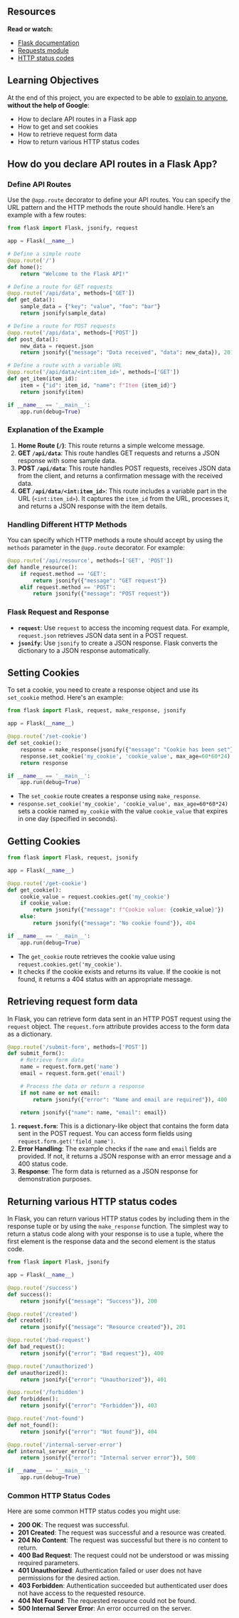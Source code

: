 ## Resources

**Read or watch:**

- [Flask documentation](https://intranet.atlasschool.com/rltoken/T03S8hNvX_1hXW66qK0Z6w)
- [Requests module](https://intranet.atlasschool.com/rltoken/nf0Y9myaDn6kIJckvB9E4w)
- [HTTP status codes](https://intranet.atlasschool.com/rltoken/a_OTic47lD-ZhoWKIGINBw)

## Learning Objectives

At the end of this project, you are expected to be able to [explain to anyone](https://intranet.atlasschool.com/rltoken/PTIhFapJKLUJ76WnfXonkQ), **without the help of Google**:

- How to declare API routes in a Flask app
- How to get and set cookies
- How to retrieve request form data
- How to return various HTTP status codes

## How do you declare API routes in a Flask App?

### Define API Routes

Use the `@app.route` decorator to define your API routes. You can specify the URL pattern and the HTTP methods the route should handle. Here’s an example with a few routes:

```python
from flask import Flask, jsonify, request

app = Flask(__name__)

# Define a simple route
@app.route('/')
def home():
    return "Welcome to the Flask API!"

# Define a route for GET requests
@app.route('/api/data', methods=['GET'])
def get_data():
    sample_data = {"key": "value", "foo": "bar"}
    return jsonify(sample_data)

# Define a route for POST requests
@app.route('/api/data', methods=['POST'])
def post_data():
    new_data = request.json
    return jsonify({"message": "Data received", "data": new_data}), 201

# Define a route with a variable URL
@app.route('/api/data/<int:item_id>', methods=['GET'])
def get_item(item_id):
    item = {"id": item_id, "name": f"Item {item_id}"}
    return jsonify(item)

if __name__ == '__main__':
    app.run(debug=True)
```

### Explanation of the Example

1. **Home Route (`/`)**: This route returns a simple welcome message.
2. **GET `/api/data`**: This route handles GET requests and returns a JSON response with some sample data.
3. **POST `/api/data`**: This route handles POST requests, receives JSON data from the client, and returns a confirmation message with the received data.
4. **GET `/api/data/<int:item_id>`**: This route includes a variable part in the URL (`<int:item_id>`). It captures the `item_id` from the URL, processes it, and returns a JSON response with the item details.

### **Handling Different HTTP Methods**

You can specify which HTTP methods a route should accept by using the `methods` parameter in the `@app.route` decorator. For example:

```python
@app.route('/api/resource', methods=['GET', 'POST'])
def handle_resource():
    if request.method == 'GET':
        return jsonify({"message": "GET request"})
    elif request.method == 'POST':
        return jsonify({"message": "POST request"})
```

### **Flask Request and Response**

- **`request`**: Use `request` to access the incoming request data. For example, `request.json` retrieves JSON data sent in a POST request.
- **`jsonify`**: Use `jsonify` to create a JSON response. Flask converts the dictionary to a JSON response automatically.

## **Setting Cookies**

To set a cookie, you need to create a response object and use its `set_cookie` method. Here's an example:

```python
from flask import Flask, request, make_response, jsonify

app = Flask(__name__)

@app.route('/set-cookie')
def set_cookie():
    response = make_response(jsonify({"message": "Cookie has been set"}))
    response.set_cookie('my_cookie', 'cookie_value', max_age=60*60*24)  # Cookie expires in one day
    return response

if __name__ == '__main__':
    app.run(debug=True)
```

- The `set_cookie` route creates a response using `make_response`.
- `response.set_cookie('my_cookie', 'cookie_value', max_age=60*60*24)` sets a cookie named `my_cookie` with the value `cookie_value` that expires in one day (specified in seconds).

## **Getting Cookies**

```python
from flask import Flask, request, jsonify

app = Flask(__name__)

@app.route('/get-cookie')
def get_cookie():
    cookie_value = request.cookies.get('my_cookie')
    if cookie_value:
        return jsonify({"message": f"Cookie value: {cookie_value}"})
    else:
        return jsonify({"message": "No cookie found"}), 404

if __name__ == '__main__':
    app.run(debug=True)
```

- The `get_cookie` route retrieves the cookie value using `request.cookies.get('my_cookie')`.
- It checks if the cookie exists and returns its value. If the cookie is not found, it returns a 404 status with an appropriate message.

## Retrieving request form data

In Flask, you can retrieve form data sent in an HTTP POST request using the `request` object. The `request.form` attribute provides access to the form data as a dictionary.

```python
@app.route('/submit-form', methods=['POST'])
def submit_form():
    # Retrieve form data
    name = request.form.get('name')
    email = request.form.get('email')

    # Process the data or return a response
    if not name or not email:
        return jsonify({"error": "Name and email are required"}), 400

    return jsonify({"name": name, "email": email})
```

1. **`request.form`**: This is a dictionary-like object that contains the form data sent in the POST request. You can access form fields using `request.form.get('field_name')`.
2. **Error Handling**: The example checks if the `name` and `email` fields are provided. If not, it returns a JSON response with an error message and a 400 status code.
3. **Response**: The form data is returned as a JSON response for demonstration purposes.

## Returning various HTTP status codes

In Flask, you can return various HTTP status codes by including them in the response tuple or by using the `make_response` function. The simplest way to return a status code along with your response is to use a tuple, where the first element is the response data and the second element is the status code.

```python
from flask import Flask, jsonify

app = Flask(__name__)

@app.route('/success')
def success():
    return jsonify({"message": "Success"}), 200

@app.route('/created')
def created():
    return jsonify({"message": "Resource created"}), 201

@app.route('/bad-request')
def bad_request():
    return jsonify({"error": "Bad request"}), 400

@app.route('/unauthorized')
def unauthorized():
    return jsonify({"error": "Unauthorized"}), 401

@app.route('/forbidden')
def forbidden():
    return jsonify({"error": "Forbidden"}), 403

@app.route('/not-found')
def not_found():
    return jsonify({"error": "Not found"}), 404

@app.route('/internal-server-error')
def internal_server_error():
    return jsonify({"error": "Internal server error"}), 500

if __name__ == '__main__':
    app.run(debug=True)
```

### Common HTTP Status Codes

Here are some common HTTP status codes you might use:

- **200 OK**: The request was successful.
- **201 Created**: The request was successful and a resource was created.
- **204 No Content**: The request was successful but there is no content to return.
- **400 Bad Request**: The request could not be understood or was missing required parameters.
- **401 Unauthorized**: Authentication failed or user does not have permissions for the desired action.
- **403 Forbidden**: Authentication succeeded but authenticated user does not have access to the requested resource.
- **404 Not Found**: The requested resource could not be found.
- **500 Internal Server Error**: An error occurred on the server.
